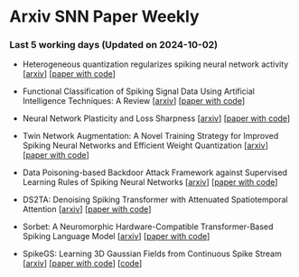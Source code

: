 # Arxiv SNN Paper Weekly


 ### **Last 5 working days (Updated on 2024-10-02)** 


- Heterogeneous quantization regularizes spiking neural network activity [[arxiv](https://arxiv.org/abs/2409.18396)] [[paper with code](https://paperswithcode.com/paper/heterogeneous-quantization-regularizes)]

- Functional Classification of Spiking Signal Data Using Artificial Intelligence Techniques: A Review [[arxiv](https://arxiv.org/abs/2409.17516)] [[paper with code](https://paperswithcode.com/paper/functional-classification-of-spiking-signal)]

- Neural Network Plasticity and Loss Sharpness [[arxiv](https://arxiv.org/abs/2409.17300)] [[paper with code](https://paperswithcode.com/paper/neural-network-plasticity-and-loss-sharpness)]

- Twin Network Augmentation: A Novel Training Strategy for Improved Spiking Neural Networks and Efficient Weight Quantization [[arxiv](https://arxiv.org/abs/2409.15849)] [[paper with code](https://paperswithcode.com/paper/twin-network-augmentation-a-novel-training)]

- Data Poisoning-based Backdoor Attack Framework against Supervised Learning Rules of Spiking Neural Networks [[arxiv](https://arxiv.org/abs/2409.15670)] [[paper with code](https://paperswithcode.com/paper/data-poisoning-based-backdoor-attack)]

- DS2TA: Denoising Spiking Transformer with Attenuated Spatiotemporal Attention [[arxiv](https://arxiv.org/abs/2409.15375)] [[paper with code](https://paperswithcode.com/paper/ds2ta-denoising-spiking-transformer-with)]

- Sorbet: A Neuromorphic Hardware-Compatible Transformer-Based Spiking Language Model [[arxiv](https://arxiv.org/abs/2409.15298)] [[paper with code](https://paperswithcode.com/paper/sorbet-a-neuromorphic-hardware-compatible)]

- SpikeGS: Learning 3D Gaussian Fields from Continuous Spike Stream [[arxiv](https://arxiv.org/abs/2409.15176)] [[paper with code](https://paperswithcode.com/paper/spikegs-learning-3d-gaussian-fields-from)] [[code](https://github.com/520jz/spikegs)]

